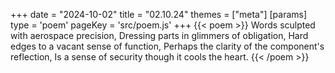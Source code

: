+++
date = "2024-10-02"
title = "02.10.24"
themes = ["meta"]
[params]
  type = 'poem'
  pageKey = 'src/poem.js'
+++
{{< poem >}}
Words sculpted with aerospace precision,
Dressing parts in glimmers of obligation,
Hard edges to a vacant sense of function,
Perhaps the clarity of the component's reflection,
Is a sense of security though it cools the heart.
{{< /poem >}}